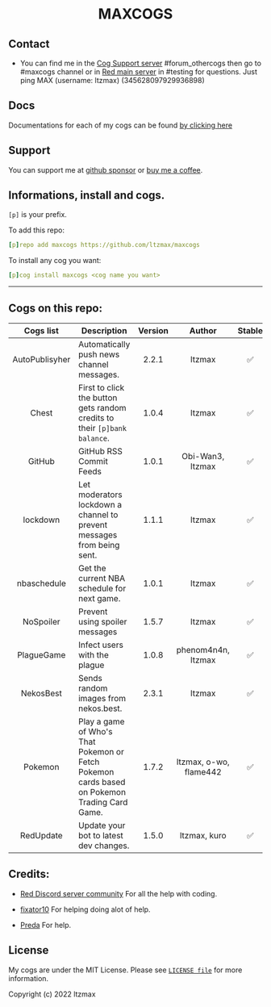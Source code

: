 <h1 align="center">MAXCOGS</h1>

## Contact
- You can find me in the [Cog Support server](https://discord.gg/GET4DVk) #forum_othercogs then go to #maxcogs channel or in [Red main server](https://discord.gg/red) in #testing for questions. Just ping MAX (username: ltzmax) (345628097929936898)

## Docs
Documentations for each of my cogs can be found [by clicking here](https://maxcogs.gitbook.io/maxcogs)

## Support
You can support me at [github sponsor](https://github.com/sponsors/ltzmax) or [buy me a coffee](https://www.buymeacoffee.com/ltzmax).

## Informations, install and cogs.
`[p]` is your prefix.

To add this repo:

```yaml
[p]repo add maxcogs https://github.com/ltzmax/maxcogs
```

To install any cog you want:

```yaml
[p]cog install maxcogs <cog name you want>
```
---------------------------------------------------------------
## Cogs on this repo: <br>
| Cogs list | Description | Version | Author | Stable |
|:---:|---|:---:|:---:|:---:|
| AutoPublisyher | Automatically push news channel messages. | 2.2.1 | ltzmax | ✅ |
| Chest | First to click the button gets random credits to their `[p]bank balance`. | 1.0.4 | ltzmax | ✅ |
| GitHub | GitHub RSS Commit Feeds | 1.0.1 | Obi-Wan3, ltzmax | ✅ |
| lockdown | Let moderators lockdown a channel to prevent messages from being sent. | 1.1.1 | ltzmax | ✅ |
| nbaschedule | Get the current NBA schedule for next game. | 1.0.1 | ltzmax | ✅ |
| NoSpoiler | Prevent using spoiler messages | 1.5.7 | ltzmax | ✅ |
| PlagueGame | Infect users with the plague | 1.0.8 | phenom4n4n, ltzmax | ✅ |
| NekosBest | Sends random images from nekos.best. | 2.3.1 | ltzmax | ✅ |
| Pokemon | Play a game of Who's That Pokemon or Fetch Pokemon cards based on Pokemon Trading Card Game.| 1.7.2 | ltzmax, o-wo, flame442 | ✅ |
| RedUpdate | Update your bot to latest dev changes.| 1.5.0 | ltzmax, kuro | ✅ |

## Credits:
- [Red Discord server community](https://discord.gg/red) For all the help with coding.

- [fixator10](https://github.com/fixator10) For helping doing alot of help.

- [Preda](https://github.com/PredaaA/predacogs) For help.

## License
My cogs are under the MIT License. Please see [`LICENSE file`](https://github.com/ltzmax/maxcogs/blob/master/LICENSE) for more information.

Copyright (c) 2022 ltzmax
